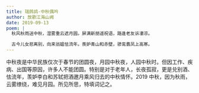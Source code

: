 ```yaml
---
title: 瑞鹧鸪·中秋偶吟
author: 放歌江海山阙
date: 2019-09-13
poem: |
  秋风秋雨送中秋，湿雾重云遮月圆。屏满新朋遥祝语，路逢老友诉凄凉。

  古今儿女悲离别，向来翁媪怯流年。羨妒青山和赤壁，骖鸾翥凤上高寒。
---
```


中秋夜是中华民族仅次于春节的团圆夜，月园中秋夜，人园中秋时。但因工作、疾病、出国等原因，许多人不能团圆。特别是对于老年人，长夜孤寂，更是兑别酒、怯流年，羡妒李白和苏轼把酒邀月乘风归去的中秋情怀。2019 中秋，因为秋雨，云雾缭绕，难见月园。所见所思，特填词记之。
